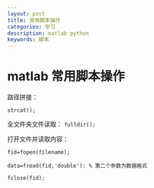 ```yaml
---
layout: post
title: 常用脚本操作
categories: 学习
description: matlab python
keywords: 脚本
---
```


<head>
    <script src="https://cdn.mathjax.org/mathjax/latest/MathJax.js?config=TeX-AMS-MML_HTMLorMML" type="text/javascript"></script>
    <script type="text/x-mathjax-config">
        MathJax.Hub.Config({
            tex2jax: {
            skipTags: ['script', 'noscript', 'style', 'textarea', 'pre'],
            inlineMath: [['$','$']]
            }
        });
    </script>
</head>



# matlab 常用脚本操作

路径拼接：

`strcat();`

全文件夹文件读取：
`fulldir();`

打开文件并读取内容：

`fid=fopen(filename);`

`data=fread(fid,'double'): % 第二个参数为数据格式`

`fclose(fid);`







